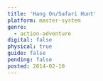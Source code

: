 ```yaml
---
title: 'Hang On/Safari Hunt'
platform: master-system
genre:
  - action-adventure
digital: false
physical: true
guide: false
pending: false
posted: 2014-02-10
---
```

